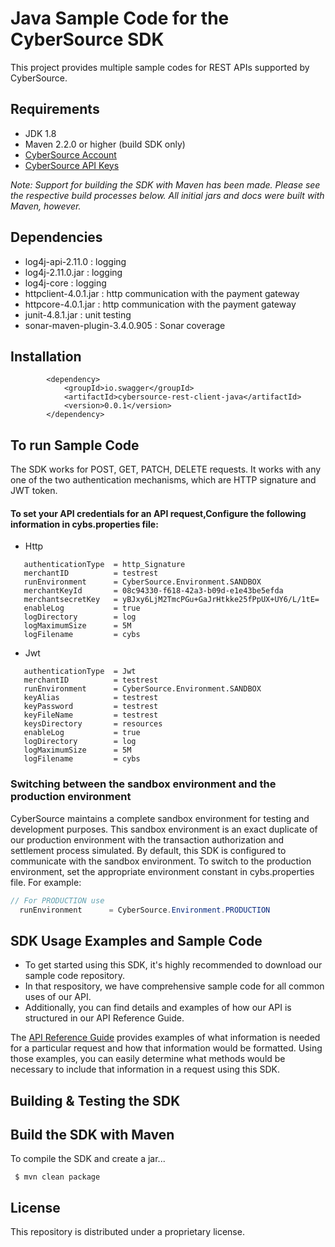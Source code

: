 # Java Sample Code for the CyberSource SDK
This project provides multiple sample codes for REST APIs supported by CyberSource.

## Requirements
* JDK 1.8
* Maven 2.2.0 or higher (build SDK only)
* [CyberSource Account](https://developer.cybersource.com/api/developer-guides/dita-gettingstarted/registration.html)
* [CyberSource API Keys](https://prod.developer.cybersource.com/api/developer-guides/dita-gettingstarted/registration/createCertSharedKey.html)

_Note: Support for building the SDK with Maven has been made. Please see the respective build processes below. 
 All initial jars and docs were built with Maven, however._
 
 ## Dependencies
* log4j-api-2.11.0              : logging
* log4j-2.11.0.jar              : logging
* log4j-core                    : logging
* httpclient-4.0.1.jar          : http communication with the payment gateway
* httpcore-4.0.1.jar            : http communication with the payment gateway
* junit-4.8.1.jar               : unit testing
* sonar-maven-plugin-3.4.0.905  : Sonar coverage

## Installation
```
		<dependency>
			<groupId>io.swagger</groupId>
			<artifactId>cybersource-rest-client-java</artifactId>
			<version>0.0.1</version>
		</dependency>
```
## To run Sample Code

The SDK works for POST, GET, PATCH, DELETE requests.
It works with any one of the two authentication mechanisms, which are HTTP signature and JWT token.

#### To set your API credentials for an API request,Configure the following information in cybs.properties file:
  
  * Http

```
   authenticationType  = http_Signature
   merchantID 	       = testrest
   runEnvironment      = CyberSource.Environment.SANDBOX
   merchantKeyId       = 08c94330-f618-42a3-b09d-e1e43be5efda
   merchantsecretKey   = yBJxy6LjM2TmcPGu+GaJrHtkke25fPpUX+UY6/L/1tE=
   enableLog           = true
   logDirectory        = log
   logMaximumSize      = 5M
   logFilename         = cybs
```
  * Jwt

```
   authenticationType  = Jwt
   merchantID 	       = testrest
   runEnvironment      = CyberSource.Environment.SANDBOX
   keyAlias		       = testrest
   keyPassword	       = testrest
   keyFileName         = testrest
   keysDirectory       = resources
   enableLog           = true
   logDirectory        = log
   logMaximumSize      = 5M
   logFilename         = cybs
```

### Switching between the sandbox environment and the production environment
CyberSource maintains a complete sandbox environment for testing and development purposes. This sandbox environment is an exact
duplicate of our production environment with the transaction authorization and settlement process simulated. By default, this SDK is 
configured to communicate with the sandbox environment. To switch to the production environment, set the appropriate environment 
constant in cybs.properties file.  For example:

```java
// For PRODUCTION use
  runEnvironment      = CyberSource.Environment.PRODUCTION
```

## SDK Usage Examples and Sample Code
 * To get started using this SDK, it's highly recommended to download our sample code repository.
 * In that respository, we have comprehensive sample code for all common uses of our API.
 * Additionally, you can find details and examples of how our API is structured in our API Reference Guide.

The [API Reference Guide](https://developer.cybersource.com/api/reference/api-reference.html) provides examples of what information is needed for a particular request and how that information would be formatted. Using those examples, you can easily determine what methods would be necessary to include that information in a request
using this SDK.

## Building & Testing the SDK
Build the SDK with Maven
------------------------

To compile the SDK and create a jar...

  ` $ mvn clean package`
  
## License
This repository is distributed under a proprietary license.
